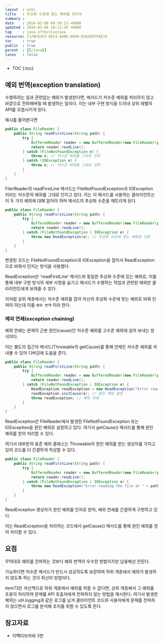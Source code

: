 ```yaml
---
layout  : wiki
title   : 추상화 수준에 맞는 예외를 던지라 
summary : 
date    : 2024-03-06 09:36:13 +0900
updated : 2024-03-06 10:11:20 +0900
tag     : java effectivejava
resource: C3/BC6353-82C4-4D8D-8699-D2A385FF8E74
toc     : true
public  : true
parent  : [[/java]]
latex   : false
---
```

* TOC
{:toc}

## 예외 번역(exception translation)

수행하려는 일과 관련없는 예외가 발생한다면, 메서드가 저수준 예외를 처리하지 않고 바깥으로 전파해버릴 때 발생하는 일이다. 이는 내부 구현 방식을 드러내 상위 레벨의 API를 오염시키게 된다.

예시를 들어본다면

```java
public class FileReader {
    public String readFirstLine(String path) {
        try {
            BufferedReader reader = new BufferedReader(new FileReader(path));
            return reader.readLine();
        } catch (FileNotFoundException e) {
            throw e; // 저수준 예외를 그대로 전파
        } catch (IOException e) {
            throw e; // 저수준 예외를 그대로 전파
        }
    }
}
```

FilerReader의 readFirstLine 메서드는 FileNotFoundException과 IOException 이라는 저수준의 예외를 그대로 던지고 있다. 이는 이 메서드를 사용하는 클라이언트는 이 두 가지 예외에 대해 알아야 하며 메서드의 추상화 수준을 깨트리게 된다.

```java
public class FileReader {
    public String readFirstLine(String path) {
        try {
            BufferedReader reader = new BufferedReader(new FileReader(path));
            return reader.readLine();
        } catch (FileNotFoundException | IOException e) {
            throw new ReadException(e); // 추상화 수준에 맞는 예외로 전환
        }
    }
}
```

변경된 코드는 FileNotFoundException과 IOException을 잡아서 ReadException으로 바꿔서 던지는 방식을 사용했다.

ReadException은 'readFirstLine' 메서드와 동일한 추상화 수준에 있는 예외로, 이를 통해 내부 구현 방식의 세부 사항을 숨기고 메서드가 수행하는 작업과 관련된 예외만 클라이언트에게 보여줄 수 있다. 

이처럼 상위 계층에서는 저수준 예외를 잡아 자신의 추상화 수준에 맞는 예외로 바꿔 던져야 하는데 이를 `예외 번역` 이라 한다.

### 예외 연쇄(exception chaining)

예외 연쇄는 문제의 근본 원인(cause)인 저수준 예외를 고수준 예외에 실어 보내는 방식이다.

이는 별도의 접근자 메서드(Throwable의 getCause)를 통해 언제든 저수준 예외를 꺼내볼 수 있어 디버깅에 도움을 준다.

```java
public class FileReader {
    public String readFirstLine(String path) {
        try {
            BufferedReader reader = new BufferedReader(new FileReader(path));
            return reader.readLine();
        } catch (FileNotFoundException | IOException e) {
            ReadException readException = new ReadException("Error reading the file at " + path);
            readException.initCause(e); // 원인 예외 설정
            throw readException; // 예외 연쇄
        }
    }
}
```

ReadException은 FileReader에서 발생한  FileNotFoundException 또는 IOException을 원인 예외로 설정하고 있다. 여기서 getCause() 메서드를 통해 원인 예외를 얻어 처리할 수 있다.

여기서 대부분의 표준 예외 클래스는 Throwable의 원인 예외를 받는 생성자를 가지고 있어 코드를 더 간결하게 작성할 수 있다. 

```java
public class FileReader {
    public String readFirstLine(String path) {
        try {
            BufferedReader reader = new BufferedReader(new FileReader(path));
            return reader.readLine();
        } catch (FileNotFoundException | IOException e) {
            throw new ReadException("Error reading the file at " + path, e); // 예외 연쇄
        }
    }
}
```

ReadException 생성자가 원인 예외를 인자로 받아, 예외 연쇄를 간결하게 구현하고 있다. 

이는 ReadException을 처리하는 코드에서 getCause() 메서드를 통해 원인 예외를 얻어 처리할 수 있다.

## 요점

무턱대로 예외를 전파하는 것보다 예외 번역이 우수한 방법이지만 남용해선 안된다. 

가능하다면 저수준 메서드가 반드시 성공하도록 보장하여 하위 계층에서 예외가 발생하지 않도록 하는 것이 최선의 방법이다. 

item73은 차선책으로 하위 계층에서 예외를 피할 수 없다면, 상위 계층에서 그 예외를 조용히 처리하여 문제를 API 호출자에게 전파하지 않는 방법을 제시한다. 여기서 발생한 예외는 util.logging과 같은 로그를 남겨 클라이언트 코드와 사용자에게 문제를 전파하지 않으면서 로그를 분석해 조치를 취할 수 있도록 한다.

## 참고자료

- 이펙티브자바 3판

